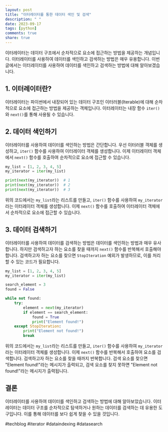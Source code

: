 ```yaml
---
layout: post
title: "이터레이터를 통한 데이터 색인 및 검색"
description: " "
date: 2023-09-17
tags: [python]
comments: true
share: true
---
```


이터레이터는 데이터 구조에서 순차적으로 요소에 접근하는 방법을 제공하는 개념입니다. 이터레이터를 사용하여 데이터를 색인하고 검색하는 방법은 매우 유용합니다. 이번 글에서는 이터레이터를 사용하여 데이터를 색인하고 검색하는 방법에 대해 알아보겠습니다.

## 1. 이터레이터란?

이터레이터는 파이썬에서 내장되어 있는 데이터 구조인 이터러블(Iterable)에 대해 순차적으로 요소에 접근하는 방법을 제공하는 객체입니다. 이터레이터는 내장 함수 `iter()`와 `next()`를 통해 사용될 수 있습니다. 

## 2. 데이터 색인하기

이터레이터를 사용하여 데이터를 색인하는 방법은 간단합니다. 우선 이터러블 객체를 생성하고, `iter()` 함수를 사용하여 이터레이터 객체를 생성합니다. 이제 이터레이터 객체에서 `next()` 함수를 호출하여 순차적으로 요소에 접근할 수 있습니다.

```python
my_list = [1, 2, 3, 4, 5]
my_iterator = iter(my_list)

print(next(my_iterator))  # 1
print(next(my_iterator))  # 2
print(next(my_iterator))  # 3
```

위의 코드에서는 `my_list`라는 리스트를 만들고, `iter()` 함수를 사용하여 `my_iterator`라는 이터레이터 객체를 생성합니다. 이제 `next()` 함수를 호출하여 이터레이터 객체에서 순차적으로 요소에 접근할 수 있습니다.

## 3. 데이터 검색하기

이터레이터를 사용하여 데이터를 검색하는 방법은 데이터를 색인하는 방법과 매우 유사합니다. 하지만 검색하고자 하는 요소를 찾을 때까지 `next()` 함수를 반복해서 호출해야 합니다. 검색하고자 하는 요소를 찾으면 `StopIteration` 예외가 발생하므로, 이를 처리할 수 있는 코드가 필요합니다. 

```python
my_list = [1, 2, 3, 4, 5]
my_iterator = iter(my_list)

search_element = 3
found = False

while not found:
    try:
        element = next(my_iterator)
        if element == search_element:
            found = True
            print("Element found!")
    except StopIteration:
        print("Element not found!")
        break
```

위의 코드에서는 `my_list`라는 리스트를 만들고, `iter()` 함수를 사용하여 `my_iterator`라는 이터레이터 객체를 생성합니다. 이제 `next()` 함수를 반복해서 호출하여 요소를 검색합니다. 검색하고자 하는 요소를 찾을 때까지 반복합니다. 검색 요소를 찾으면 "Element found!"라는 메시지가 출력되고, 검색 요소를 찾지 못하면 "Element not found!"라는 메시지가 출력됩니다.

## 결론

이터레이터를 사용하여 데이터를 색인하고 검색하는 방법에 대해 알아보았습니다. 이터레이터는 데이터 구조를 순차적으로 탐색하거나 원하는 데이터를 검색하는 데 유용한 도구입니다. 이를 통해 데이터를 보다 쉽게 찾을 수 있을 것입니다.

#techblog #iterator #dataindexing #datasearch